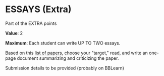 # ESSAYS (Extra)

Part of the EXTRA points

**Value**: 2 

**Maximum**: Each student can write UP TO TWO essays.

Based on this [list of papers](../papers/md), choose your "target," read, and write an one-page document summarizing and criticizing the paper. 

Submission details to be provided (probably on BBLearn)
